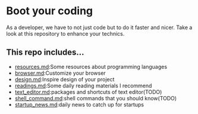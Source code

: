 # Boot your coding

As a developer, we have to not just code but to do it faster and nicer.
Take a look at this repository to enhance your technics.

## This repo includes...
* [resources.md](./resources.md):Some resources about programming languages
* [browser.md](./browser.md):Customize your browser
* [design.md](./design.md):Inspire design of your project
* [readings.md](./readings.md):Some daily reading materials I recommend
* [text_editor.md](#):packages and shortcuts of text editor(TODO)
* [shell_command.md](#):shell commands that you should know(TODO)
* [startup_news.md](./startup_news.md):daily news to catch up for startups
